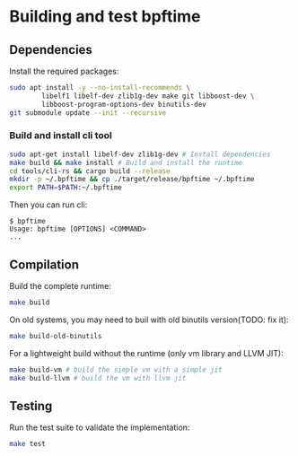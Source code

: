 
# Building and test bpftime

## Dependencies

Install the required packages:

```bash
sudo apt install -y --no-install-recommends \
        libelf1 libelf-dev zlib1g-dev make git libboost-dev \
        libboost-program-options-dev binutils-dev
git submodule update --init --recursive
```

### Build and install cli tool

```bash
sudo apt-get install libelf-dev zlib1g-dev # Install dependencies
make build && make install # Build and install the runtime
cd tools/cli-rs && cargo build --release
mkdir -p ~/.bpftime && cp ./target/release/bpftime ~/.bpftime
export PATH=$PATH:~/.bpftime
```

Then you can run cli:

```console
$ bpftime
Usage: bpftime [OPTIONS] <COMMAND>
...
```

## Compilation

Build the complete runtime:

```bash
make build
```

On old systems, you may need to buil with old binutils version(TODO: fix it):

```bash
make build-old-binutils
```

For a lightweight build without the runtime (only vm library and LLVM JIT):

```bash
make build-vm # build the simple vm with a simple jit
make build-llvm # build the vm with llvm jit
```

## Testing

Run the test suite to validate the implementation:

```bash
make test
```
